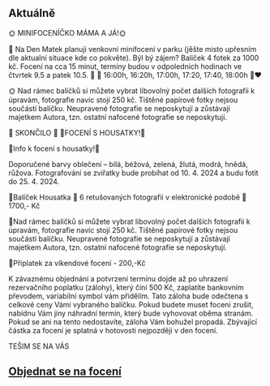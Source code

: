 Aktuálně
---
🌞 MINIFOCENÍČKO MÁMA A JÁ!🌞

🌺 Na Den Matek planuji venkovní minifocení v parku (jěšte misto upřesním dle aktualní situace kde co pokvěte). Býl bý zájem? Baliček 4 fotek za 1000 kč. Focení na cca 15 minut, termíny budou v odpoledních hodinach ve čtvrtek 9.5 a patek 10.5. 🌷
🌹 16:00h, 16:20h, 17:00h, 17:20, 17:40, 18:00h 🥀❤️

   🌞 Nad rámec balíčků si můžete vybrat libovolný počet dalších fotografii k úpravám, fotografie navíc stojí 250 kč. Tištěné papírové fotky nejsou součástí balíčku. Neupravené fotografie se neposkytují a zůstávají majetkem Autora, tzn. ostatní nafocené fotografie se neposkytují.
   
🐥 SKONČILO 🐥
🐥FOCENÍ S HOUSATKY!🐥 

   🐥Info k focení s housatky!🐥
   
Doporučené barvy oblečení – bílá, béžová, zelená, žlutá, modrá, hnědá, růžova.
Fotografování se zviřatky bude probíhat od 10. 4. 2024 a budu fotit do 25. 4. 2024.  

  🐤Balíček Housatka 🐥 6 retušovaných fotografii v elektronické podobě 🐥1700,- Kč
  
  🐤Nad rámec balíčků si můžete vybrat libovolný počet dalších fotografii k úpravám, fotografie navíc stojí 250 kč. Tištěné papírové fotky nejsou součástí balíčku. Neupravené fotografie se neposkytují a zůstávají majetkem Autora, tzn. ostatní nafocené fotografie se neposkytují.
  
  🐤Příplatek za víkendové focení - 200,-Kč


K závaznému objednání a potvrzení termínu dojde až po uhrazení rezervačního poplatku (zálohy), který činí 500 Kč, zaplatíte bankovním převodem, variabilní symbol vám přidělím. Tato záloha bude odečtena s celkové ceny Vámi vybraného balíčku. Pokud budete muset foceni zrušit, nabídnu Vám jiny náhradní termín, který bude vyhovovat oběma stranám. Pokud se ani na tento nedostavíte, záloha Vám bohužel propadá. Zbývající částka za focení je splatná v hotovosti nejpozději v den focení.

TEŠIM SE NA VÁS

## [**Objednat se na focení**](/contact) 
